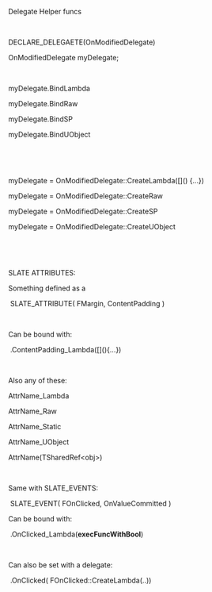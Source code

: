 Delegate Helper funcs

 

DECLARE\_DELEGAETE(OnModifiedDelegate)

OnModifiedDelegate myDelegate;

 

myDelegate.BindLambda

myDelegate.BindRaw

myDelegate.BindSP

myDelegate.BindUObject

 

 

myDelegate = OnModifiedDelegate::CreateLambda(\[\]() {…})

myDelegate = OnModifiedDelegate::CreateRaw

myDelegate = OnModifiedDelegate::CreateSP

myDelegate = OnModifiedDelegate::CreateUObject

 

 

SLATE ATTRIBUTES:

Something defined as a

​	SLATE\_ATTRIBUTE( FMargin, ContentPadding )

 

Can be bound with:

​	.ContentPadding\_Lambda(\[\](){…})

 

Also any of these:

AttrName\_Lambda

AttrName\_Raw

AttrName\_Static

AttrName\_UObject

AttrName(TSharedRef&lt;obj&gt;)

 

Same with SLATE\_EVENTS:

​	SLATE\_EVENT( FOnClicked, OnValueCommitted )

Can be bound with:

​	.OnClicked\_Lambda(**execFuncWithBool**)

 

Can also be set with a delegate:

​	.OnClicked( FOnClicked::CreateLambda(..))